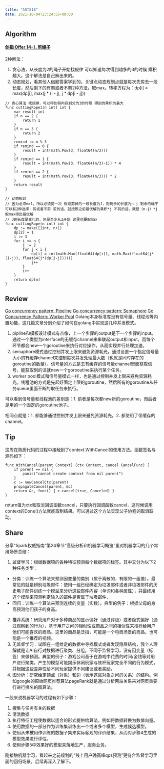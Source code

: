 ```yaml
---
title: "ARTS18"
date: 2021-10-04T23:24:55+08:00
---
```


## Algorithm
#### [剑指 Offer 14- I. 剪绳子](https://leetcode-cn.com/problems/jian-sheng-zi-lcof/)
2种解法：
1. 贪心法，从长度为2的绳子开始找规律 可以知道每次得到越多的3的时候 乘积越大。这个解法是自己解出来的。
2. 动态规划，看其他人借题答案学到的。关键点动态规划点就是每次先剪去一段长度，然后剩下的有剪或者不剪2种方法，取max。转移方程为：dp[i] = max(dp[i], max(j * (i - j), j * dp[i - j]))
```
// 贪心算法 找规律，可以得到将内容划分为3的时候 得到的乘积为最大
func cuttingRope1(n int) int {
	var result int
	if n == 2 {
		return 1
	}
	if n == 3 {
		return 2
	}
	remind := n % 3
	if remind == 0 {
		result = int(math.Pow(3, float64(n/3)))
	}
	if remind == 1 {
		result = int(math.Pow(3, float64(n/3)-1)) * 4
	}
	if remind == 2 {
		result = int(math.Pow(3, float64(n/3))) * 2
	}
	return result
}

// 动态规划
// 因为必须m>1，所以必须剪一次 假设剪掉的一段长度为J，则剩余的长度为n-j 剩余的绳子可以有2种选择：剪或者不剪 剪的话，就按照之前最优解的乘积*j 不剪的话，就是（n-j）*j 取max得出最优解
// J的长度是变化的，但是至少从2开始 这里也要取max
func cuttingRope(n int) int {
	dp := make([]int, n+1)
	dp[2] = 1
	i := 3
	for i <= n {
		j := 2
		for j < i {
			dp[i] = int(math.Max(float64(dp[i]), math.Max(float64(j*(i-j)), float64(j*(dp[i-j])))))
			j++
		}
		i++
	}
	return dp[n]
}

```
## Review
[Go concurrency pattern: Pipeline](https://syafdia.medium.com/go-concurrency-pattern-pipeline-635dfae01af1)
[Go concurrency pattern: Semaphore](https://levelup.gitconnected.com/go-concurrency-pattern-semaphore-9587d45f058d)
[Go Concurrency Pattern: Worker Pool](https://medium.com/code-chasm/go-concurrency-pattern-worker-pool-a437117025b1)
Golang本身标准库没有信号量、线程池等内置功能，这几篇文章分别介绍了如何在golang中实现这几种并发模式。
1. pipline和模板设计模式有点像，上一个步骤的output是下一个步骤的input。通过一个类型为interface的无缓存channel来串联起output和input，而每个环节都会new一个goroutine来执行对应操作，从而实现并行处理加速。
2. semaphore模式通过控制并发上限来避免资源耗光，通过设置一个指定信号量大小的有缓存channel来控制每次并发处理最大数（也就是同时存在的goroutine的数量）。信号量的方式是去有缓存的信号量channel里面获取信号，能获取到的话就new一个gorooutine来执行某个任务。
3. worker pool模式和信号量模式一样，也是通过控制并发上限来避免资源耗光。线程池的方式是先起好固定上限的goroutine，然后所有的goroutine从任务queue里面不断的取任务来执行。

可以看到信号量和线程池的差别是：1. 前者是每次都new新的goroutine，而后者是用的一个固定的goroutine池子。 

相同点就是：1. 都能够通过控制并发上限来避免资源耗光。2. 都使用了带缓存的channel。
## Tip
这周在熟悉代码的过程中接触到了context.WithCancel的使用方法。函数签名与源码如下：
```
func WithCancel(parent Context) (ctx Context, cancel CancelFunc) {
	if parent == nil {
		panic("cannot create context from nil parent")
	}
	c := newCancelCtx(parent)
	propagateCancel(parent, &c)
	return &c, func() { c.cancel(true, Canceled) }
}
```
return值为ctx和取消回调函数cancel，只要执行回调函数cancel，这时候调用context的Done()方法就能取到结果。可以通过这个方法实现父子协程的取消联动。
## Share
分享"Spark权威指南"第24章节“高级分析和机器学习概览”里对机器学习的几个常用场景总结：
1. 监督学习：根据数据项的各种特征预测每个数据项的标签。其中又分为以下2种任务类型：
  - 分类：训练一个算法来预测因变量的类别（属于离散的，有限的一组值）。最常见的就是辨别垃圾邮件：使用一组已经确定为垃圾邮件或者非垃圾邮件的历史电子邮件训练一个模型来分析这些邮件内容（单词和各种属性），并最终用这个模型来预测判定输入的邮件是否属于垃圾邮件，
  - 回归：训练一个算法来预测连续的变量（实数）。典型的例子：根据父母的身高预测他们孩子的身高。
2. 推荐系统：研究用户对于多种商品的显示偏好（通过评级）或者隐式偏好（通过观察到的行为），基于用户之间的相似性或商品之间的相似性来推荐给用户他们可能喜欢的商品。这里的商品是泛指，可能是一个电商场景的商品，也可能是一个推荐的视频。
3. 无监督学习：试图在一组给定的数据中寻找模式或者发现隐层结构，我个人理解就是让AI自行对数据进行聚类、分组。不同于监督学习，没有因变量（标签）来做预测。典型的例子：游戏公司基于在游戏中花费的时间/金钱等对用户进行聚类。产生的模型可能揭示休闲玩家与铁杆玩家完全不同的行为模式，并根据这些差异性给不同玩家提供不同建议或者奖励。
4. 图分析：研究给定顶点（对象）和边（表示这些对象之间的关系）的结构。例如google的原始网页推荐算法pageRank就是通过分析网站关系来对网页重要行进行排名的图算法。

一般来说机器学习的过程有如下步骤：
1. 搜集与任务有关的数据
2. 清洗数据
3. 执行特征工程使数据以适合的形式提供给算法。例如将数据转换为数值向量。
4. 使用数据的一部分作为训练集训练出一个或者多个模型，生成候选模型。
5. 使用从未被用作训练的数据子集来实际客观的评价结果，从而对步骤4生成的模型效果进行评估。
6. 使用步骤5中效果好的模型来落地生产，服务业务。

刚接触机器学习，看起来之前规划的“线上用户晚高峰qps预测”更符合监督学习里面的回归场景，后续再深入了解下。